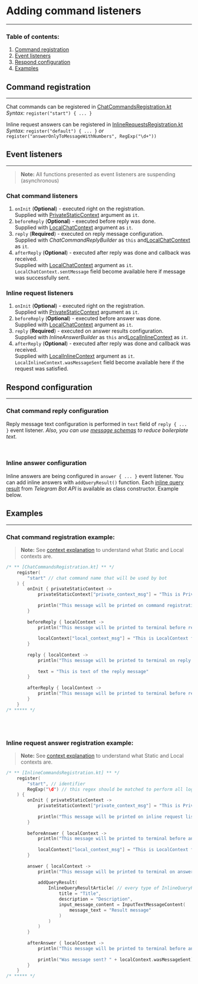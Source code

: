 # Adding command listeners

***

### Table of contents:
1. [Command registration](CommandRegistration.md#Command-registration)
2. [Event listeners](CommandRegistration.md#Event-listeners)
3. [Respond configuration](CommandRegistration.md#Respond-configuration)
4. [Examples](CommandRegistration.md#Examples)

## Command registration
***
Chat commands can be registered in [ChatCommandsRegistration.kt](/src/main/kotlin/commandconfiguration/ChatCommandsRegistration.kt)\
*Syntax:* `register("start") { ... }`

Inline request answers can be registered in [InlineRequestsRegistration.kt](/src/main/kotlin/commandconfiguration/InlineRequestsRegistration.kt)\
*Syntax:* `register("default") { ... }` *or* `register("answerOnlyToMessageWithNumbers", RegExp("\d+"))` 

## Event listeners
***
> **Note:** All functions presented as event listeners are suspending (asynchronous)
### Chat command listeners
1. `onInit` (**Optional**) - executed right on the registration.<br />Supplied with [PrivateStaticContext](UnderstandingTheContext.md#PrivateStaticContext) argument as `it`.
2. `beforeReply` (**Optional**) - executed before reply was done.<br />Supplied with [LocalChatContext](UnderstandingTheContext.md#LocalContext) argument as `it`.
3. `reply` (**Required**) - executed on reply message configuration.<br />Supplied with *ChatCommandReplyBuilder* as `this` and[LocalChatContext](UnderstandingTheContext.md#LocalContext) as `it`.
4. `afterReply` (**Optional**) - executed after reply was done and callback was received.<br />Supplied with [LocalChatContext](UnderstandingTheContext.md#LocalContext) argument as `it`. `LocalChatContext.sentMessage` field become available here if message was successfully sent.

### Inline request listeners
1. `onInit` (**Optional**) - executed right on the registration.<br />Supplied with [PrivateStaticContext](UnderstandingTheContext.md#PrivateStaticContext) argument as `it`.
2. `beforeReply` (**Optional**) - executed before answer was done.<br />Supplied with [LocalChatContext](UnderstandingTheContext.md#LocalContext) argument as `it`.
3. `reply` (**Required**) - executed on answer results configuration.<br />Supplied with *InlineAnswerBuilder* as `this` and[LocalInlineContext](UnderstandingTheContext.md#LocalContext) as `it`.
4. `afterReply` (**Optional**) - executed after reply was done and callback was received.<br />Supplied with [LocalInlineContext](UnderstandingTheContext.md#LocalContext) argument as `it`. `LocalInlineContext.wasMessageSent` field become available here if the request was satisfied.

## Respond configuration
***
### Chat command reply configuration
Reply message text configuration is performed in `text` field of `reply { ... }` event listener. *Also, you can use [message schemas](MessageScheming.md) to reduce boilerplate text.*

<br />

### Inline answer configuration
Inline answers are being configured in `answer { ... }` event listener. You can add inline answers with `addQueryResult()` function. Each [inline query result](https://core.telegram.org/bots/api#inlinequeryresult) from *Telegram Bot API* is available as class constructor. Example below.

## Examples
***

### Chat command registration example:
> **Note:** See [context explanation](UnderstandingTheContext.md) to understand what Static and Local contexts are.
```kotlin
/* ** [ChatCommandsRegistration.kt] ** */
    register(
        "start" // chat command name that will be used by bot
    ) {
        onInit { privateStaticContext ->
            privateStaticContext["private_context_msg"] = "This is PrivateStaticContext field"
            
            println("This message will be printed on command registration")
        }
        
        beforeReply { localContext ->
            println("This message will be printed to terminal before reply")
            
            localContext["local_context_msg"] = "This is LocalContext field"
        }
        
        reply { localContext ->
            println("This message will be printed to terminal on reply event")
            
            text = "This is text of the reply message"
        }
        
        afterReply { localContext ->
            println("This message will be printed to terminal before reply")
        }
    }
/* ***** */
```

<br />
<br />

### Inline request answer registration example:
> **Note:** See [context explanation](UnderstandingTheContext.md) to understand what Static and Local contexts are.
```kotlin
/* ** [InlineCommandsRegistration.kt] ** */
    register(
        "start", // identifier
        RegExp("\d") // this regex should be matched to perform all logic below
    ) {
        onInit { privateStaticContext ->
            privateStaticContext["private_context_msg"] = "This is PrivateStaticContext field"
            
            println("This message will be printed on inline request listener registration")
        }
        
        beforeAnswer { localContext ->
            println("This message will be printed to terminal before answer")
            
            localContext["local_context_msg"] = "This is LocalContext field"
        }
        
        answer { localContext ->
            println("This message will be printed to terminal on answer event")
            
            addQueryResult(
                InlineQueryResultArticle( // every type of InlineQueryResult presented in Telegram Bot API docs is available as class and can be used in [addQueryResult]
                    title = "Title",
                    description = "Description",
                    input_message_content = InputTextMessageContent(
                        message_text = "Result message"
                    )
                )
            )
        }
        
        afterAnswer { localContext ->
            println("This message will be printed to terminal before answer")
            
            println("Was message sent? " + localContext.wasMessageSent)
        }
    }
/* ***** */
```